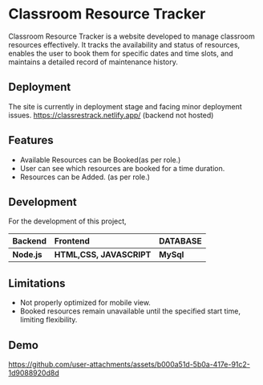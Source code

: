 
# Classroom Resource Tracker

Classroom Resource Tracker is a website developed to manage classroom resources effectively. It tracks the availability and status of resources, enables the user to book them for specific dates and time slots, and maintains a detailed record of maintenance history.


## Deployment

The site is currently in deployment stage and facing minor deployment issues. 
https://classrestrack.netlify.app/ 
(backend not hosted)




## Features

- Available Resources can be Booked(as per role.)
- User can see which resources are booked for a time duration.
- Resources can be Added. (as per role.)


## Development
For the development of this project,


| Backend | Frontend   | DATABASE |
| :-------- | :------- | :-------|
| **Node.js**  | **HTML,CSS, JAVASCRIPT** | **MySql** |


## Limitations

- Not properly optimized for mobile view.
- Booked resources remain unavailable until the specified start time, limiting flexibility.


## Demo


https://github.com/user-attachments/assets/b000a51d-5b0a-417e-91c2-1d9088920d8d









